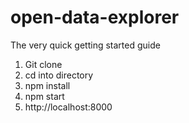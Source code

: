 open-data-explorer
===================

The very quick getting started guide

1. Git clone
2. cd into directory
3. npm install
4. npm start
5. http://localhost:8000
